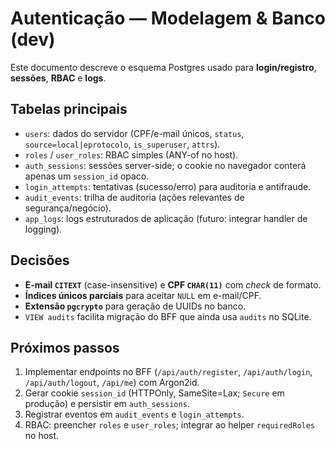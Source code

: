 # Autenticação — Modelagem & Banco (dev)

Este documento descreve o esquema Postgres usado para **login/registro**, **sessões**, **RBAC** e **logs**.

## Tabelas principais

- `users`: dados do servidor (CPF/e-mail únicos, `status`, `source=local|eprotocolo`, `is_superuser`, `attrs`).
- `roles` / `user_roles`: RBAC simples (ANY-of no host).
- `auth_sessions`: sessões server-side; o cookie no navegador conterá apenas um `session_id` opaco.
- `login_attempts`: tentativas (sucesso/erro) para auditoria e antifraude.
- `audit_events`: trilha de auditoria (ações relevantes de segurança/negócio).
- `app_logs`: logs estruturados de aplicação (futuro: integrar handler de logging).

## Decisões

- **E-mail `CITEXT`** (case-insensitive) e **CPF `CHAR(11)`** com *check* de formato.
- **Índices únicos parciais** para aceitar `NULL` em e-mail/CPF.
- **Extensão `pgcrypto`** para geração de UUIDs no banco.
- `VIEW audits` facilita migração do BFF que ainda usa `audits` no SQLite.

## Próximos passos

1. Implementar endpoints no BFF (`/api/auth/register`, `/api/auth/login`, `/api/auth/logout`, `/api/me`) com Argon2id.
2. Gerar cookie `session_id` (HTTPOnly, SameSite=Lax; `Secure` em produção) e persistir em `auth_sessions`.
3. Registrar eventos em `audit_events` e `login_attempts`.
4. RBAC: preencher `roles` e `user_roles`; integrar ao helper `requiredRoles` no host.

